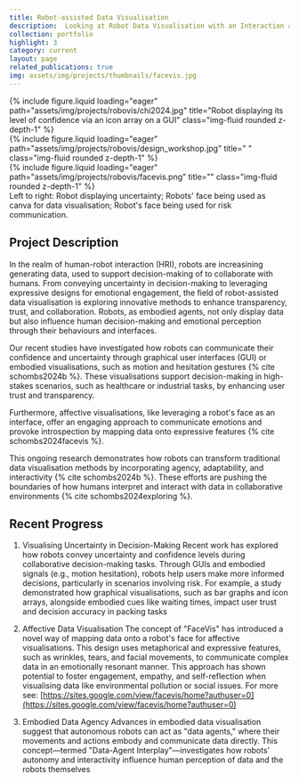 ```yaml
---
title: Robot-assisted Data Visualisation
description:  Looking at Robot Data Visualisation with an Interaction and Decision Making Perspective
collection: portfolio
highlight: 3
category: current
layout: page
related_publications: true
img: assets/img/projects/thumbnails/facevis.jpg
---
```



<div class="row">
    <div class="col-sm mt-3 mt-md-0">
        {% include figure.liquid loading="eager" path="assets/img/projects/robovis/chi2024.jpg" title="Robot displaying its level of confidence via an icon array on a GUI" class="img-fluid rounded z-depth-1" %}
    </div>
    <div class="col-sm mt-3 mt-md-0">
        {% include figure.liquid loading="eager" path="assets/img/projects/robovis/design_workshop.jpg" title=" " class="img-fluid rounded z-depth-1" %}
    </div>
    <div class="col-sm mt-3 mt-md-0">
        {% include figure.liquid loading="eager" path="assets/img/projects/robovis/facevis.png" title="" class="img-fluid rounded z-depth-1" %}
    </div>
</div>
<div class="caption">
    Left to right: Robot displaying uncertainty; Robots' face being used as canva for data visualisation; Robot's face being used for risk communication.
</div>

## Project Description

In the realm of human-robot interaction (HRI), robots are increasining generating data, used to support decision-making of to collaborate with humans. 
From conveying uncertainty in decision-making to leveraging expressive designs for emotional engagement, the field of robot-assisted data visualisation is exploring innovative methods to enhance transparency, trust, and collaboration. Robots, as embodied agents, not only display data but also influence human decision-making and emotional perception through their behaviours and interfaces.

Our recent studies have investigated how robots can communicate their confidence and uncertainty through graphical user interfaces (GUI) or embodied visualisations, such as motion and hesitation gestures {% cite schombs2024b %}. These visualisations support decision-making in high-stakes scenarios, such as healthcare or industrial tasks, by enhancing user trust and transparency​. 

Furthermore, affective visualisations, like leveraging a robot's face as an interface, offer an engaging approach to communicate emotions and provoke introspection by mapping data onto expressive features {% cite schombs2024facevis %}​. 

This ongoing research demonstrates how robots can transform traditional data visualisation methods by incorporating agency, adaptability, and interactivity {% cite schombs2024b %}. These efforts are pushing the boundaries of how humans interpret and interact with data in collaborative environments {% cite schombs2024exploring %}.

## Recent Progress


1. Visualising Uncertainty in Decision-Making
Recent work has explored how robots convey uncertainty and confidence levels during collaborative decision-making tasks. Through GUIs and embodied signals (e.g., motion hesitation), robots help users make more informed decisions, particularly in scenarios involving risk. For example, a study demonstrated how graphical visualisations, such as bar graphs and icon arrays, alongside embodied cues like waiting times, impact user trust and decision accuracy in packing tasks​
​
2. Affective Data Visualisation
The concept of "FaceVis" has introduced a novel way of mapping data onto a robot's face for affective visualisations. This design uses metaphorical and expressive features, such as wrinkles, tears, and facial movements, to communicate complex data in an emotionally resonant manner. This approach has shown potential to foster engagement, empathy, and self-reflection when visualising data like environmental pollution or social issues​.
For more see: [https://sites.google.com/view/facevis/home?authuser=0](https://sites.google.com/view/facevis/home?authuser=0)

3. Embodied Data Agency
Advances in embodied data visualisation suggest that autonomous robots can act as "data agents," where their movements and actions embody and communicate data directly. This concept—termed "Data-Agent Interplay"—investigates how robots’ autonomy and interactivity influence human perception of data and the robots themselves​

